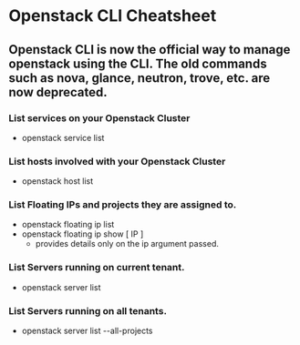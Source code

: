 # Openstack CLI Cheatsheet
## Openstack CLI is now the official way to manage openstack using the CLI. The old commands such as nova, glance, neutron, trove, etc. are now deprecated.

### List services on your Openstack Cluster
- openstack service list

### List hosts involved with your Openstack Cluster
- openstack host list

### List Floating IPs and projects they are assigned to.
- openstack floating ip list
- openstack floating ip show [ IP ]
  - provides details only on the ip argument passed.


### List Servers running on current tenant.
- openstack server list

### List Servers running on all tenants.
- openstack server list --all-projects
